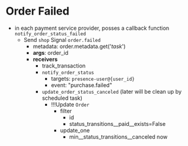 # Order Failed

- in each payment service provider, posses a callback function `notify_order_status_failed`
  - Send `shop` Signal `order.failed`
    - metadata: order.metadata.get('_task_')
    - **args**: order_id
    - **receivers**
      - track_transaction
      - `notify_order_status`
        - targets: `presence-user@{user_id}`
        - event: "purchase.failed"
      - `update_order_status_canceled`
        (later will be clean up by scheduled task)
        - !!!Update `Order`
          - filter
            - id
            - status_transitions__paid__exists=False
          - update_one
            - min__status_transitions__canceled now

